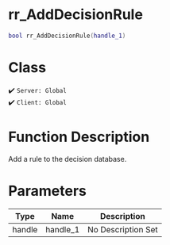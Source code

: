 # rr_AddDecisionRule
```lua
bool rr_AddDecisionRule(handle_1)
```
# Class
✔️ `Server: Global`  
✔️ `Client: Global`  

# Function Description
Add a rule to the decision database.
# Parameters
Type|Name|Description
--|--|--
handle|handle_1|No Description Set
